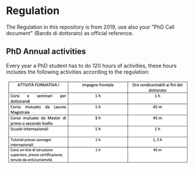 # Regulation

The Regulation in this repository is from 2019, use also your "PhD Call document" (Bando di dottorato) as official reference.

## PhD Annual activities

Every year a PhD student has to do 120 hours of activities, these hours includes the following activities according to the regulation:

![PhD activities](Activities.png)
